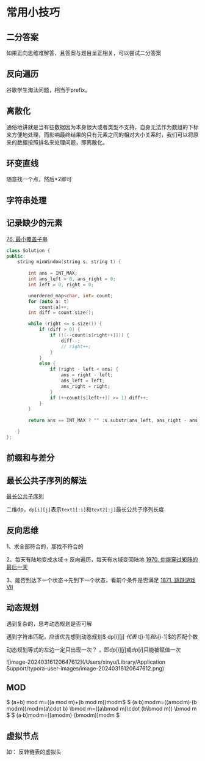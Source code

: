 # 常用小技巧



## 二分答案

如果正向思维难解答，且答案与题目呈正相关，可以尝试二分答案



## 反向遍历

谷歌学生淘汰问题，相当于prefix。



## 离散化

通俗地讲就是当有些数据因为本身很大或者类型不支持，自身无法作为数组的下标来方便地处理，而影响最终结果的只有元素之间的相对大小关系时，我们可以将原来的数据按照排名来处理问题，即离散化。



## 环变直线

随意找一个点，然后*2即可



## 字符串处理



## 记录缺少的元素

[76. 最小覆盖子串](https://leetcode.cn/problems/minimum-window-substring/)

```C++
class Solution {
public:
    string minWindow(string s, string t) {
        
        int ans = INT_MAX;
        int ans_left = 0, ans_right = 0;
        int left = 0, right = 0;

        unordered_map<char, int> count;
        for (auto a: t)
            count[a]++;
        int diff = count.size();

        while (right <= s.size()) {
            if (diff > 0) {
                if (!(--count[s[right++]])) {
                    diff--;
                    // right++;
                }
            }
            else {
                if (right - left < ans) {
                    ans = right - left;
                    ans_left = left;
                    ans_right = right;
                }
                if (++count[s[left++]] >= 1) diff++;
            }
        }
        
        return ans == INT_MAX ? "" :s.substr(ans_left, ans_right - ans_left);

    }
};
```



## 前缀和与差分





## 最长公共子序列的解法

[最长公共子序列](https://leetcode.cn/problems/longest-common-subsequence/description/)

二维dp，`dp[i][j]`表示`text1[:i]`和`text2[:j]`最长公共子序列长度



## 反向思维

1、求全部符合的，那找不符合的

2、每天有陆地变成水域-> 反向遍历，每天有水域变回陆地 [1970. 你能穿过矩阵的最后一天](https://leetcode.cn/problems/last-day-where-you-can-still-cross/)

3、能否到达下一个状态->先到下一个状态，看前个条件是否满足  [1871. 跳跃游戏 VII](https://leetcode.cn/problems/jump-game-vii/)



## 动态规划

遇到复杂的，思考动态规划是否可解

遇到字符串匹配，应该优先想到动态规划$ dp[i][j] $代表$ t[i-1]$和$s[i-1]$的匹配个数

动态规划等式的左边一定只出现一次？ ，即$dp[i][j]$或$dp[i]$只能被赋值一次

![image-20240316120647612](/Users/xinyu/Library/Application Support/typora-user-images/image-20240316120647612.png)





## MOD

$ (a+b) mod m=((a mod m)+(b mod m))modm$
$ (a⋅b) mod m=((a mod m)⋅(b mod m)) mod m(a\cdot b) \bmod m=((a\bmod m)\cdot (b\bmod m)) \bmod m $
$ (a⋅b)modm=((amodm)⋅(bmodm))modm $



## 虚拟节点

如： 反转链表的虚拟头
